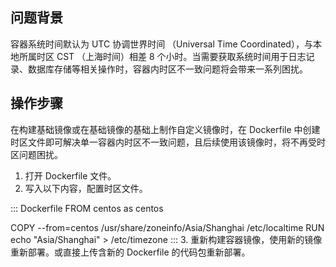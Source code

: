 ## 问题背景

容器系统时间默认为 UTC 协调世界时间 （Universal Time Coordinated），与本地所属时区 CST （上海时间）相差 8 个小时。当需要获取系统时间用于日志记录、数据库存储等相关操作时，容器内时区不一致问题将会带来一系列困扰。

## 操作步骤

在构建基础镜像或在基础镜像的基础上制作自定义镜像时，在 Dockerfile 中创建时区文件即可解决单一容器内时区不一致问题，且后续使用该镜像时，将不再受时区问题困扰。
1. 打开 Dockerfile 文件。
2. 写入以下内容，配置时区文件。
<dx-codeblock>
:::  Dockerfile
   FROM centos as centos

   COPY --from=centos  /usr/share/zoneinfo/Asia/Shanghai /etc/localtime
   RUN echo "Asia/Shanghai" > /etc/timezone
:::
</dx-codeblock>
3. 重新构建容器镜像，使用新的镜像重新部署。或直接上传含新的 Dockerfile 的代码包重新部署。


